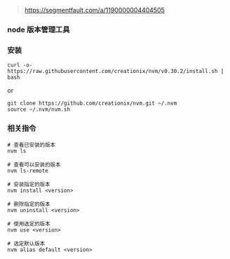 > https://segmentfault.com/a/1190000004404505

### node 版本管理工具

### 安装

```
curl -o- https://raw.githubusercontent.com/creationix/nvm/v0.30.2/install.sh | bash
```

or

```
git clone https://github.com/creationix/nvm.git ~/.nvm
source ~/.nvm/nvm.sh
```

### 相关指令

```
# 查看已安装的版本
nvm ls

# 查看可以安装的版本
nvm ls-remote

# 安装指定的版本
nvm install <version>

# 删除指定的版本
nvm uninstall <version>

# 使用选定的版本
nvm use <version>

# 选定默认版本
nvm alias default <version>
```
